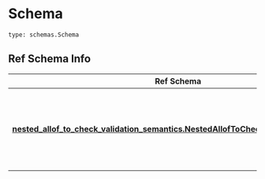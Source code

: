# Schema
```
type: schemas.Schema
```

## Ref Schema Info
Ref Schema | Input Type | Output Type
---------- | ---------- | -----------
[**nested_allof_to_check_validation_semantics.NestedAllofToCheckValidationSemantics**](../../../../../../../../components/schema/nested_allof_to_check_validation_semantics.md) | dict, schemas.immutabledict, str, datetime.date, datetime.datetime, uuid.UUID, int, float, bool, None, list, tuple, bytes, io.FileIO, io.BufferedReader | schemas.immutabledict, str, float, int, bool, None, tuple, bytes, io.FileIO
